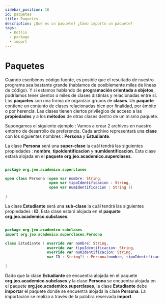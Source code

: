 ```yaml
---
sidebar_position: 10
id: paquetes
title: Paquetes
description: ¿Qué es un paquete? ¿Cómo importo un paquete?
tags:
  - Kotlin
  - package
  - import
---
```


# Paquetes

Cuando escribimos código fuente, es posible que el resultado de nuestro programa sea bastante grande (hablamos de posiblemente miles de líneas de código). Y si estamos hablando de **programación orientada a objetos**, podríamos tener cientos o miles de clases distintas y relacionadas entre sí. Los **paquetes** son una forma de organizar grupos de **clases**. Un **paquete** contiene un conjunto de clases relacionadas bien por finalidad, por ámbito o por herencia. Las clases tienen ciertos privilegios de acceso a las **propiedades** y a los **métodos** de otras clases dentro de un mismo paquete.

Supongamos el siguiente ejemplo : Vamos a crear 2 archivos en nuestro entorno de desarrollo de preferencia. Cada archivo representará una **clase** con los siguientes nombres : **Persona** y **Estudiante**. 

La clase **Persona** será una **super-clase** la cuál tendrá las siguientes propiedades : **nombre**, **tipoIdentificacion** y **numIdentificacion**. Esta clase estará alojada en el **paquete** **org.jeo.academico.superclases**. 

```kotlin title="/src/Persona.kt"

package org.jeo.academico.superclases

open class Persona (open var nombre: String, 
                    open var tipoIdentificacion : String,
                    open var numIdentificacion : String ){
    
}

```

La clase **Estudiante** será una **sub-clase** la cuál tendrá las siguientes propiedades : **ID**. Esta clase estará alojada en el **paquete** **org.jeo.academico.subclases**. 

```kotlin title="/src/Estudiante.kt"

package org.jeo.academico.subclases
import org.jeo.academico.superclases.Persona

class Estudiante ( override var nombre: String,
                   override var tipoIdentificacion: String,
                   override var numIdentificacion: String,
                   var ID : String?) : Persona(nombre, tipoIdentificacion, numIdentificacion){
                       
}
```

Dado que la clase **Estudiante** se encuentra alojada en el paquete **org.jeo.academico.subclases** y la clase **Persona** se encuentra alojada en el paquete **org.jeo.academico.superclases**, la clase **Estudiante** debe **importar** el paquete donde se encuentra alojada la clase **Persona**. La importación se realiza a través de la palabra reservada **import**. 

